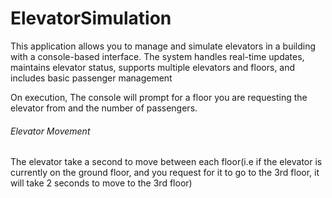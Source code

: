 # ElevatorSimulation

This application allows you to manage and simulate elevators in a building with a console-based interface. The system handles real-time updates, maintains elevator status, supports multiple elevators and floors, and includes basic passenger management

On execution, The console will prompt for a floor you are requesting the elevator from and the number of passengers.


###### Elevator Movement

The elevator take a second to move between each floor(i.e if the elevator is currently on the ground floor, and you request for it to go to the 3rd floor, it will take 2 seconds to move to the 3rd floor) 